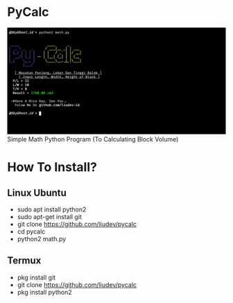 # PyCalc
<img src="Pic.jpg"/>
Simple Math Python Program (To Calculating Block Volume)

# How To Install?
## Linux Ubuntu
- sudo apt install python2
- sudo apt-get install git
- git clone https://github.com/liudev/pycalc
- cd pycalc
- python2 math.py
## Termux
- pkg install git
- git clone https://github.com/liudev/pycalc
- pkg install python2
